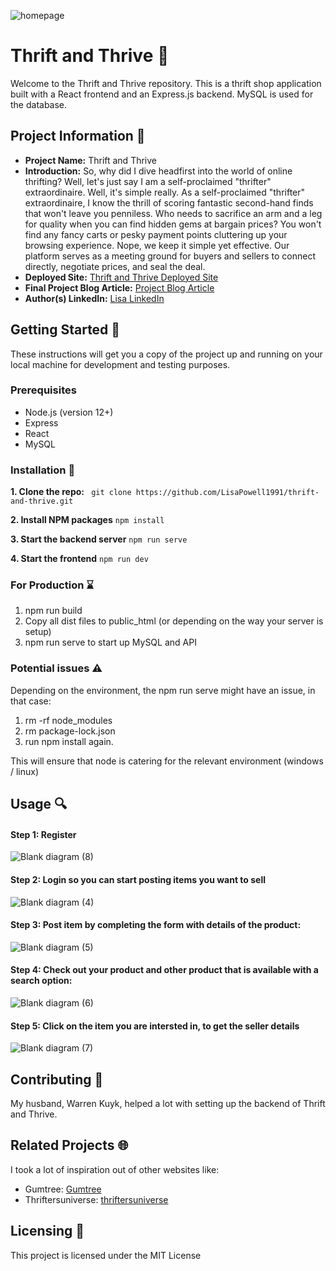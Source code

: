 ![homepage](https://github.com/LisaPowell1991/thrift-and-thrive/assets/122890181/be534557-d2de-4829-a16f-a8717d007369)

# Thrift and Thrive 🌟

Welcome to the Thrift and Thrive repository. This is a thrift shop application built with a React frontend and an Express.js backend. MySQL is used for the database.

## Project Information 📢
- **Project Name:** Thrift and Thrive
- **Introduction:** So, why did I dive headfirst into the world of online thrifting? Well, let's just say I am a self-proclaimed "thrifter" extraordinaire. Well, it's simple really. As a self-proclaimed "thrifter" extraordinaire, I know the thrill of scoring fantastic second-hand finds that won't leave you penniless. Who needs to sacrifice an arm and a leg for quality when you can find hidden gems at bargain prices?
You won't find any fancy carts or pesky payment points cluttering up your browsing experience. Nope, we keep it simple yet effective. Our platform serves as a meeting ground for buyers and sellers to connect directly, negotiate prices, and seal the deal.
- **Deployed Site:** [Thrift and Thrive Deployed Site](http://34.201.68.14)
- **Final Project Blog Article:** [Project Blog Article](https://example.com)
- **Author(s) LinkedIn:** [Lisa LinkedIn](https://www.linkedin.com/in/lisa-powell-kuyk-5899561b3)

## Getting Started 🚀

These instructions will get you a copy of the project up and running on your local machine for development and testing purposes.

### Prerequisites

- Node.js (version 12+)
- Express
- React
- MySQL

### Installation 🔧

**1. Clone the repo:**
``` git clone https://github.com/LisaPowell1991/thrift-and-thrive.git```

**2. Install NPM packages**
```npm install```

**3. Start the backend server** 
```npm run serve```

**4. Start the frontend**
```npm run dev``` 

### For Production ⌛
1. npm run build
2. Copy all dist files to public_html (or depending on the way your server is setup)
3. npm run serve to start up MySQL and API

### Potential issues ⚠️
Depending on the environment, the npm run serve might have an issue, in that case:
1. rm -rf node_modules
2. rm package-lock.json
3. run npm install again.

This will ensure that node is catering for the relevant environment (windows / linux)

## Usage 🔍
#### Step 1: Register
![Blank diagram (8)](https://github.com/LisaPowell1991/thrift-and-thrive/assets/122890181/dbbe9d29-ab12-48fe-858a-d61a719f0c7a)
#### Step 2: Login so you can start posting items you want to sell
![Blank diagram (4)](https://github.com/LisaPowell1991/thrift-and-thrive/assets/122890181/440f1000-0744-4541-b0af-491372769574)
#### Step 3: Post item by completing the form with details of the product: 
![Blank diagram (5)](https://github.com/LisaPowell1991/thrift-and-thrive/assets/122890181/0a58c8ae-5e88-4305-bd58-b2d380f8942f)
#### Step 4: Check out your product and other product that is available with a search option:
![Blank diagram (6)](https://github.com/LisaPowell1991/thrift-and-thrive/assets/122890181/70bf1aef-260e-4625-a703-7598edec2f46)
#### Step 5: Click on the item you are intersted in, to get the seller details
![Blank diagram (7)](https://github.com/LisaPowell1991/thrift-and-thrive/assets/122890181/40ba48da-2862-436d-8416-1d9bd4161d06)


## Contributing 🤝
My husband, Warren Kuyk, helped a lot with setting up the backend of Thrift and Thrive.

## Related Projects 🌐
I took a lot of inspiration out of other websites like:
- Gumtree: [Gumtree](https://www.gumtree.co.za)
- Thriftersuniverse: [thriftersuniverse](https://thriftersuniverse.co.za)

## Licensing 📝
This project is licensed under the MIT License

